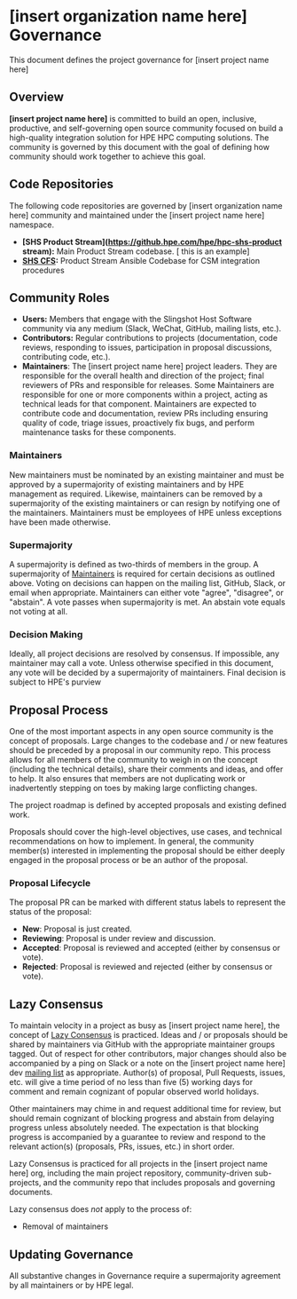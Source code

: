 # [insert organization name here]  Governance

This document defines the project governance for [insert project name here]

## Overview

**[insert project name here]** is committed to build an open, inclusive, productive,
and self-governing open source community focused on build a high-quality integration solution
for HPE HPC computing solutions. The community is governed by this document with the goal of
defining how community should work together to achieve this goal. 

## Code Repositories

The following code repositories are governed by [insert organization name here] community and
maintained under the [insert project name here] namespace.

* **[SHS Product Stream](https://github.hpe.com/hpe/hpc-shs-product stream):** Main Product Stream codebase. [ this is an example]
* **[SHS CFS](https://github.hpe.com/hpe/hpc-shs-cfs):** Product Stream Ansible Codebase for CSM integration procedures 

## Community Roles

* **Users:** Members that engage with the Slingshot Host Software community via any medium (Slack, WeChat, GitHub, mailing lists, etc.).
* **Contributors:** Regular contributions to projects (documentation, code reviews, responding to issues, participation in proposal discussions, contributing code, etc.). 
* **Maintainers**: The [insert project name here] project leaders. They are responsible for the overall health and direction of the project; final reviewers of PRs and responsible for releases. Some Maintainers are responsible for one or more components within a project, acting as technical leads for that component. Maintainers are expected to contribute code and documentation, review PRs including ensuring quality of code, triage issues, proactively fix bugs, and perform maintenance tasks for these components.

### Maintainers

New maintainers must be nominated by an existing maintainer and must be approved by a supermajority of existing maintainers and by HPE management as required. Likewise, maintainers can be removed by a supermajority of the existing maintainers or can resign by notifying one of the maintainers. Maintainers must be employees of HPE unless exceptions have been made otherwise. 

### Supermajority

A supermajority is defined as two-thirds of members in the group.
A supermajority of [Maintainers](MAINTAINERS.md) is required for certain
decisions as outlined above. Voting on decisions can happen on the mailing list, GitHub, Slack, or email when appropriate. Maintainers can either vote "agree", "disagree", or "abstain". A vote passes when supermajority is met. An abstain vote equals not voting at all.

### Decision Making

Ideally, all project decisions are resolved by consensus. If impossible, any
maintainer may call a vote. Unless otherwise specified in this document, any
vote will be decided by a supermajority of maintainers. Final decision is subject to HPE's purview

## Proposal Process

One of the most important aspects in any open source community is the concept
of proposals. Large changes to the codebase and / or new features should be
preceded by a proposal in our community repo. This process allows for all
members of the community to weigh in on the concept (including the technical
details), share their comments and ideas, and offer to help. It also ensures
that members are not duplicating work or inadvertently stepping on toes by
making large conflicting changes.

The project roadmap is defined by accepted proposals and existing defined work.

Proposals should cover the high-level objectives, use cases, and technical
recommendations on how to implement. In general, the community member(s)
interested in implementing the proposal should be either deeply engaged in the
proposal process or be an author of the proposal.

### Proposal Lifecycle

The proposal PR can be marked with different status labels to represent the
status of the proposal:

* **New**: Proposal is just created.
* **Reviewing**: Proposal is under review and discussion.
* **Accepted**: Proposal is reviewed and accepted (either by consensus or vote).
* **Rejected**: Proposal is reviewed and rejected (either by consensus or vote).

## Lazy Consensus

To maintain velocity in a project as busy as [insert project name here], the concept of [Lazy
Consensus](http://en.osswiki.info/concepts/lazy_consensus) is practiced. Ideas
and / or proposals should be shared by maintainers via
GitHub with the appropriate maintainer groups tagged. Out of respect for other contributors,
major changes should also be accompanied by a ping on Slack or a note on the
[insert project name here] dev [mailing list](email@org.com) as appropriate. Author(s) of proposal, Pull Requests,
issues, etc.  will give a time period of no less than five (5) working days for
comment and remain cognizant of popular observed world holidays.

Other maintainers may chime in and request additional time for review, but
should remain cognizant of blocking progress and abstain from delaying
progress unless absolutely needed. The expectation is that blocking progress
is accompanied by a guarantee to review and respond to the relevant action(s)
(proposals, PRs, issues, etc.) in short order.

Lazy Consensus is practiced for all projects in the [insert project name here] org, including
the main project repository, community-driven sub-projects, and the community
repo that includes proposals and governing documents.

Lazy consensus does _not_ apply to the process of:

* Removal of maintainers

## Updating Governance

All substantive changes in Governance require a supermajority agreement by all maintainers or by HPE legal. 

<!-- Definitions -->
